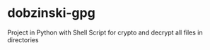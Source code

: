 # dobzinski-gpg
Project in Python with Shell Script for crypto and decrypt all files in directories
